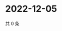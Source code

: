 # 2022-12-05

共 0 条

<!-- BEGIN WEIBO -->
<!-- 最后更新时间 Mon Dec 05 2022 23:15:35 GMT+0800 (China Standard Time) -->

<!-- END WEIBO -->
